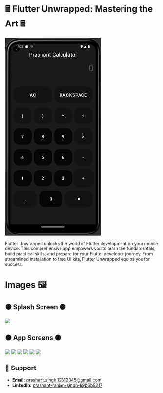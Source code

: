 # 🖩 Flutter Unwrapped: Mastering the Art 🖩

![App Icon](https://raw.githubusercontent.com/Prashant-ranjan-singh-123/Android-Calculator/main/ScreenShot/Cal.PNG)

Flutter Unwrapped unlocks the world of Flutter development on your mobile device.  This comprehensive app empowers you to learn the fundamentals, build practical skills, and prepare for your Flutter developer journey.  From streamlined installation to free UI kits, Flutter Unwrapped equips you for success.

# Images 🖼️

## ⚫ Splash Screen ⚫
<img src="https://github.com/Prashant-ranjan-singh-123/flutter-Unwrapped/blob/master/readme_image/splash.png?raw=true" width="300">

## ⚫ App Screens ⚫
<img src="https://github.com/Prashant-ranjan-singh-123/flutter-Unwrapped/blob/master/readme_image/screen_1.jpeg?raw=true" width="300">
<img src="https://github.com/Prashant-ranjan-singh-123/flutter-Unwrapped/blob/master/readme_image/screen_2.jpeg?raw=true" width="300">
<img src="https://github.com/Prashant-ranjan-singh-123/flutter-Unwrapped/blob/master/readme_image/screen_3.jpeg?raw=true" width="300">
<img src="https://github.com/Prashant-ranjan-singh-123/flutter-Unwrapped/blob/master/readme_image/screen_4.jpeg?raw=true" width="300">
<img src="https://github.com/Prashant-ranjan-singh-123/flutter-Unwrapped/blob/master/readme_image/screen_5.jpeg?raw=true" width="300">
<img src="https://github.com/Prashant-ranjan-singh-123/flutter-Unwrapped/blob/master/readme_image/screen_6.jpeg?raw=true" width="300">

## 🙋 Support

- **Email:** [prashant.singh.12312345@gmail.com](https://mail.google.com/mail/u/?authuser=prashant.singh.12312345@gmail.com)
- **LinkedIn:** [prashant-ranjan-singh-b9b6b9217](https://www.linkedin.com/in/prashant-ranjan-singh-b9b6b9217/)
